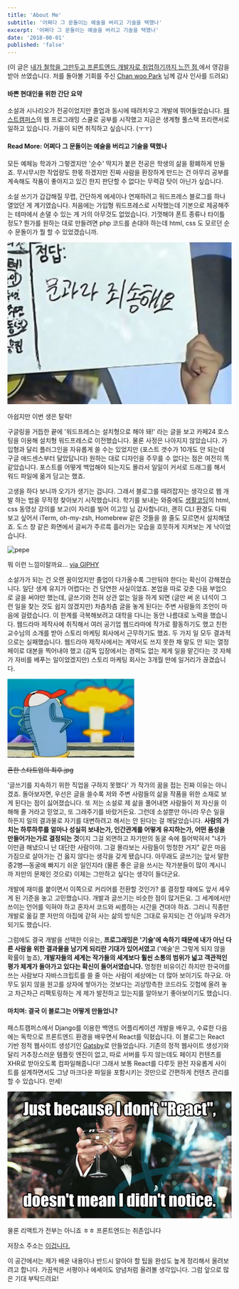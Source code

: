 ```yaml
---
title: 'About Me'
subtitle: '어쩌다 그 문돌이는 예술을 버리고 기술을 택했나'
excerpt: '어쩌다 그 문돌이는 예술을 버리고 기술을 택했나'
date: '2018-08-01'
published: 'false'
---
```


(이 글은
<a href="https://medium.com/@pycraft114/%EB%82%B4%EA%B0%80-%EC%B2%A0%ED%95%99%EC%9D%84-%EA%B7%B8%EB%A7%8C-%EB%91%90%EA%B3%A0-%ED%94%84%EB%A1%A0%ED%8A%B8%EC%97%94%EB%93%9C-%EA%B0%9C%EB%B0%9C%EC%9E%90%EB%A1%9C-%EC%B7%A8%EC%97%85%ED%95%98%EA%B8%B0-%EA%B9%8C%EC%A7%80-%EB%8A%90%EB%82%80%EC%A0%90-cc1cd4bf3603"
   target="_blank">
   내가 철학을 그만두고 프론트엔드 개발자로 취업하기까지 느낀 점
</a>
에서 영감을 받아 쓰였습니다. 저를 돌아볼 기회를 주신
<a href="https://medium.com/@pycraft114" target="_blank">Chan woo Park</a> 님께 감사 인사를 드려요)

#### 바쁜 현대인을 위한 간단 요약

소설과 시나리오가 전공이었지만 졸업과 동시에 때려치우고 개발에 뛰어들었습니다.
<a href="https://www.fastcampus.co.kr/category_dev_camp/" target="_blank">패스트캠퍼스</a>의 웹 프로그래밍 스쿨로 공부를 시작했고 지금은 생계형 풀스택 프리랜서로 일하고 있습니다. 가을이 되면 취직하고 싶습니다. (ㅜㅜ)

#### Read More: 어쩌다 그 문돌이는 예술을 버리고 기술을 택했나

모든 예체능 학과가 그렇겠지만 '순수' 딱지가 붙은 전공은 학생의 삶을 황폐하게 만들죠. 무시무시한 작업량도 한몫 하겠지만 진짜 사람을 환장하게 만드는 건 아무리 공부를 계속해도 작품이 좋아지고 있긴 한지 판단할 수 없다는 무력감 탓이 아닌가 싶습니다.

소설 쓰기가 갑갑해질 무렵, 간단하게 에세이나 연재하려고 워드프레스 블로그를 하나 열었던 게 계기였습니다. 처음에는 가입형 워드프레스로 시작했는데 기본으로 제공해주는 테마에서 손댈 수 있는 게 거의 아무것도 없었습니다.
기껏해야 폰트 종류나 타이틀 정도? 뭔가를 원하는 대로 만들려면 php 코드를 손대야 하는데 html, css 도 모르던 순수 문돌이가 뭘 할 수 있었겠습니까.

![문과라서_죄송해요](./mun_song.jpeg)
<p class="caption">아쉽지만 이번 생은 탈락!</p>

구글링을 거듭한 끝에 '워드프레스는 설치형으로 해야 돼!' 라는 글을 보고 카페24 호스팅을 이용해 설치형 워드프레스로 이전했습니다. 물론 사정은 나아지지 않았습니다.
가입형과 달리 플러그인을 자유롭게 쓸 수는 있었지만 (포스트 갯수가 10개도 안 되는데 구글 애드센스부터 달았답니다) 원하는 대로 디자인을 주무를 수 없다는 점은 여전히 똑같았습니다.
포스트를 어떻게 백업해야 되는지도 몰라서 일일이 커서로 드래그를 해서 워드 파일에 옮겨 담고는 했죠.

고생을 하다 보니까 오기가 생기는 겁니다. 그래서 블로그를 때려잡자는 생각으로 웹 개발 하는 법을 무작정 찾아보기 시작했습니다.
학기를 보내는 와중에도 <a href="https://opentutorials.org/course/1" target="_blank">생활코딩</a>의 html, css 동영상 강의를 보고(이 자리를 빌어 이고잉 님 감사합니다),
괜히 CLI 환경도 다뤄보고 싶어서 iTerm, oh-my-zsh, Homebrew 같은 것들을 쓸 줄도 모르면서 설치해댔죠. 도스 창 같은 화면에서 글씨가 주르륵 흘러가는 모습을 흐뭇하게 지켜보는 게 낙이었습니다.

<img class="external-img" src="https://media.giphy.com/media/FHCHRtwAZgGFq/giphy.gif" alt="pepe" />
<p class="caption">뭐 이런 느낌이랄까요... <a href="http://gph.is/1LnNGzI" target="_blank">via GIPHY</a></p>

소설가가 되는 건 오랜 꿈이었지만 졸업이 다가올수록 그만둬야 한다는 확신이 강해졌습니다. 일단 생계 유지가 어렵다는 건 당연한 사실이었죠.
본업을 따로 갖춘 다음 부업으로 글을 써야만 했는데, 글쓰기와 전혀 상관 없는 일을 하게 되면 (글만 써 온 녀석이 그런 일을 찾는 것도 쉽지 않겠지만) 차츰차츰 글을 놓게 된다는 주변 사람들의 조언이 마음에 걸렸습니다.
이 한계를 극복해보려고 대학을 다니는 동안 나름대로 노력을 했습니다. 웹드라마 제작사에 취직해서 여러 공기업 웹드라마에 작가로 활동하기도 했고 친한 교수님의 소개를 받아 스토리 마케팅 회사에서 근무하기도 했죠.
두 가지 일 모두 결과적으로는 실패했습니다. 웹드라마 제작사에서는 계약서도 쓰지 못한 채 말도 안 되는 열정페이로 대본을 찍어내야 했고 (감독 입장에서는 경력도 없는 제게 일을 맡긴다는 것 자체가 자비를 베푸는 일이었겠지만)
스토리 마케팅 회사는 3개월 만에 일거리가 끊겼습니다.

![boom](./boom.jpeg)
<p class="caption" style="text-decoration: line-through;">흔한 스타트업의 최후.jpg</p>

'글쓰기를 지속하기 위한 직업을 구하지 못했다' 가 작가의 꿈을 접는 진짜 이유는 아니겠죠. 돌아보자면, 우선은 글을 쓸수록 저와 주변 사람들의 삶을 작품을 위한 소재로 보게 된다는 점이 싫어졌습니다.
또 저는 소설로 제 삶을 풀어내면 사람들이 저 자신을 이해해 줄 거라고 믿었고, 또 그래주기를 바랐거든요. 그런데 소설뿐만 아니라 무슨 일을 하든지 일의 결과물로 자기를 대변하려고 해서는 안 된다는 걸 깨달았습니다.
**사람의 가치는 하루하루를 얼마나 성실히 보내는가, 인간관계를 어떻게 유지하는가, 어떤 품성을 만들어가는가로 결정되는 것**이지 그걸 외면하고 자기만의 동굴 속에 틀어박혀서
"내가 이만큼 해냈으니 난 대단한 사람이야. 그걸 몰라보는 사람들이 멍청한 거지" 같은 마음가짐으로 살아가는 건 옳지 않다는 생각을 갖게 됐습니다.
아무래도 글쓰기는 앞서 말한 중2병—동굴에 빠지기 쉬운 일인지라 (물론 좋은 글을 쓰시는 작가분들이 많이 계시니까 저만의 문제인 것으로) 이제는 그만하고 싶다는 생각이 들더군요.

개발에 재미를 붙이면서 이쪽으로 커리어를 전환할 것인가? 를 결정할 때에도 앞서 세우게 된 기준을 놓고 고민했습니다. 개발과 글쓰기는 비슷한 점이 많거든요.
그 세계에서만 쓰이는 언어를 익혀야 하고 혼자서 코드와 씨름하는 시간을 견뎌야 하죠. 그러니 직종만 개발로 옮길 뿐 저만의 아집에 갇혀 사는 삶의 방식은 그대로 유지되는 건 아닐까 우려가 되기도 했습니다.

그럼에도 결국 개발을 선택한 이유는, **프로그래밍은 '기술'에 속하기 때문에 내가 아닌 다른 사람을 위한 결과물을 남기게 되리란 기대가 있어서였고** ('예술'은 그렇게 되지 않을 확률이 높죠),
**개발자들의 세계는 작가들의 세계보다 훨씬 소통의 범위가 넓고 객관적인 평가 체계가 돌아가고 있다는 확신이 들어서였습니다.** 멍청한 비유이긴 하지만 한국어를 쓰는 사람보다 자바스크립트를 쓸 줄 아는 사람이 세상에는 더 많아 보이기도 하구요.
아무도 읽지 않을 원고를 상자에 쌓아가는 것보다는 괴상망측한 코드라도 깃헙에 올려 놓고 차근차근 리팩토링하는 게 제가 발전하고 있는지를 알아보기 좋아보이기도 했습니다.

#### 마치며: 결국 이 블로그는 어떻게 만들었니?

패스트캠퍼스에서 Django를 이용한 백엔드 어플리케이션 개발을 배우고, 수료한 다음에는 독학으로 프론트엔드 환경을 배우면서 React를 익혔습니다.
이 블로그는 React 기반 정적 웹사이트 생성기인 <a href="https://next.gatsbyjs.org/" target="_blank">Gatsby</a>로 만들었습니다. 기존의 정적 웹사이트 생성기와 달리 거추장스러운 템플릿 엔진이 없고,
따로 서버를 두지 않는데도 페이지 컨텐츠를 XHR로 받아오도록 컴파일해줍니다!
그래서 보통 React를 다루듯 완전 자유롭게 사이트를 설계하면서도 그냥 마크다운 파일을 포함시키는 것만으로 간편하게 컨텐츠 관리를 할 수 있습니다. 만세!

![gatsby-react-meme](./gatsby_react_meme.jpg)
<p class="caption">물론 리액트가 전부는 아니죠 ㅎㅎ 프론트엔드는 취존입니다</p>

저장소 주소는 <a href="https://github.com/huskyhoochu/gatsby-husky-blog" target="_blank">이겁니다.</a>

이 공간에서는 제가 배운 내용이나 반드시 알아야 할 팁을 완성도 높게 정리해서 올려보려고 합니다. 가끔씩은 서평이나 에세이도 양념처럼 올려볼 생각입니다. 그럼 앞으로 많은 기대 부탁드려요!
